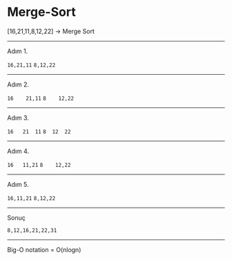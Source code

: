 # Merge-Sort

[16,21,11,8,12,22] -> Merge Sort

************************************************
Adım 1. 

`16,21,11`                `8,12,22`
************************************************
Adım 2. 

`16    21,11`               `8    12,22`
************************************************
Adım 3. 

`16   21  11`              `8  12  22` 
************************************************
Adım 4. 

`16   11,21`               `8    12,22`
************************************************
Adım 5. 

`16,11,21`                   `8,12,22`
************************************************
Sonuç      

`8,12,16,21,22,31`
************************************************
Big-O notation = O(nlogn)      
